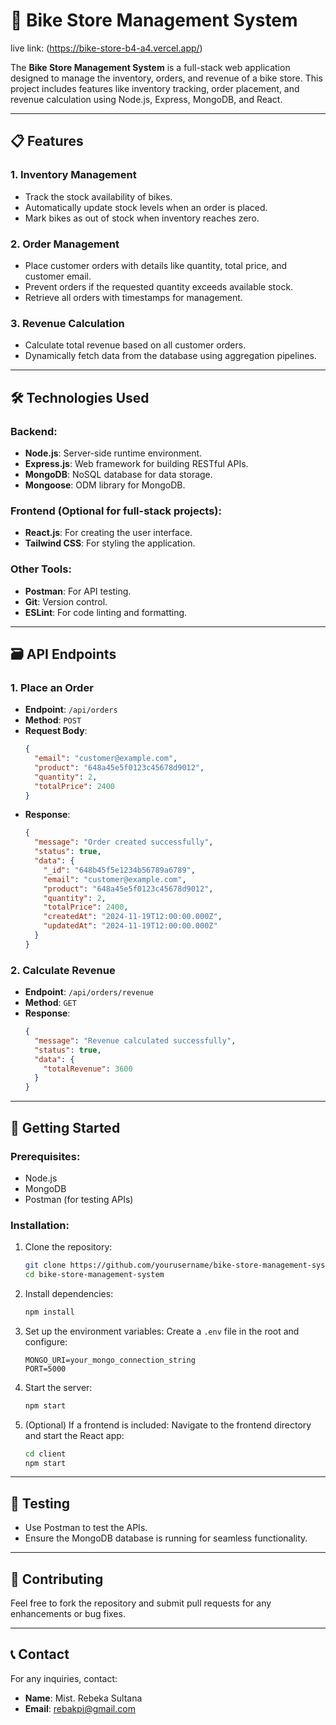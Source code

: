 # 🚴 Bike Store Management System
live link: (https://bike-store-b4-a4.vercel.app/)

The **Bike Store Management System** is a full-stack web application designed to manage the inventory, orders, and revenue of a bike store. This project includes features like inventory tracking, order placement, and revenue calculation using Node.js, Express, MongoDB, and React.

---

## 📋 Features

### 1. Inventory Management
- Track the stock availability of bikes.
- Automatically update stock levels when an order is placed.
- Mark bikes as out of stock when inventory reaches zero.

### 2. Order Management
- Place customer orders with details like quantity, total price, and customer email.
- Prevent orders if the requested quantity exceeds available stock.
- Retrieve all orders with timestamps for management.

### 3. Revenue Calculation
- Calculate total revenue based on all customer orders.
- Dynamically fetch data from the database using aggregation pipelines.

---

## 🛠️ Technologies Used

### Backend:
- **Node.js**: Server-side runtime environment.
- **Express.js**: Web framework for building RESTful APIs.
- **MongoDB**: NoSQL database for data storage.
- **Mongoose**: ODM library for MongoDB.

### Frontend (Optional for full-stack projects):
- **React.js**: For creating the user interface.
- **Tailwind CSS**: For styling the application.

### Other Tools:
- **Postman**: For API testing.
- **Git**: Version control.
- **ESLint**: For code linting and formatting.

---

## 🗃️ API Endpoints

### 1. **Place an Order**
- **Endpoint**: `/api/orders`
- **Method**: `POST`
- **Request Body**:
  ```json
  {
    "email": "customer@example.com",
    "product": "648a45e5f0123c45678d9012",
    "quantity": 2,
    "totalPrice": 2400
  }
  ```
- **Response**:
  ```json
  {
    "message": "Order created successfully",
    "status": true,
    "data": {
      "_id": "648b45f5e1234b56789a6789",
      "email": "customer@example.com",
      "product": "648a45e5f0123c45678d9012",
      "quantity": 2,
      "totalPrice": 2400,
      "createdAt": "2024-11-19T12:00:00.000Z",
      "updatedAt": "2024-11-19T12:00:00.000Z"
    }
  }
  ```

### 2. **Calculate Revenue**
- **Endpoint**: `/api/orders/revenue`
- **Method**: `GET`
- **Response**:
  ```json
  {
    "message": "Revenue calculated successfully",
    "status": true,
    "data": {
      "totalRevenue": 3600
    }
  }
  ```

---

## 🌟 Getting Started

### Prerequisites:
- Node.js
- MongoDB
- Postman (for testing APIs)

### Installation:
1. Clone the repository:
   ```bash
   git clone https://github.com/yourusername/bike-store-management-system.git
   cd bike-store-management-system
   ```
2. Install dependencies:
   ```bash
   npm install
   ```
3. Set up the environment variables:
   Create a `.env` file in the root and configure:
   ```plaintext
   MONGO_URI=your_mongo_connection_string
   PORT=5000
   ```
4. Start the server:
   ```bash
   npm start
   ```
5. (Optional) If a frontend is included:
   Navigate to the frontend directory and start the React app:
   ```bash
   cd client
   npm start
   ```

---

## 🤬 Testing

- Use Postman to test the APIs.
- Ensure the MongoDB database is running for seamless functionality.

---

## 🙌 Contributing

Feel free to fork the repository and submit pull requests for any enhancements or bug fixes.

---



## 📞 Contact

For any inquiries, contact:
- **Name**: Mist. Rebeka Sultana
- **Email**: rebakpi@gmail.com


